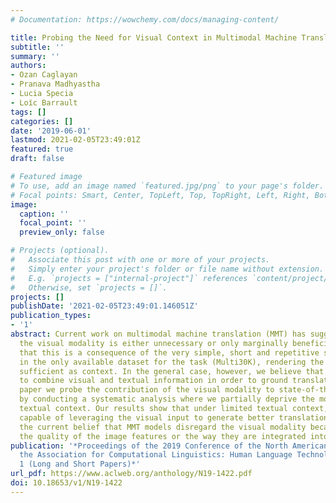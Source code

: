 ```yaml
---
# Documentation: https://wowchemy.com/docs/managing-content/

title: Probing the Need for Visual Context in Multimodal Machine Translation
subtitle: ''
summary: ''
authors:
- Ozan Caglayan
- Pranava Madhyastha
- Lucia Specia
- Loı̈c Barrault
tags: []
categories: []
date: '2019-06-01'
lastmod: 2021-02-05T23:49:01Z
featured: true
draft: false

# Featured image
# To use, add an image named `featured.jpg/png` to your page's folder.
# Focal points: Smart, Center, TopLeft, Top, TopRight, Left, Right, BottomLeft, Bottom, BottomRight.
image:
  caption: ''
  focal_point: ''
  preview_only: false

# Projects (optional).
#   Associate this post with one or more of your projects.
#   Simply enter your project's folder or file name without extension.
#   E.g. `projects = ["internal-project"]` references `content/project/deep-learning/index.md`.
#   Otherwise, set `projects = []`.
projects: []
publishDate: '2021-02-05T23:49:01.146051Z'
publication_types:
- '1'
abstract: Current work on multimodal machine translation (MMT) has suggested that
  the visual modality is either unnecessary or only marginally beneficial. We posit
  that this is a consequence of the very simple, short and repetitive sentences used
  in the only available dataset for the task (Multi30K), rendering the source text
  sufficient as context. In the general case, however, we believe that it is possible
  to combine visual and textual information in order to ground translations. In this
  paper we probe the contribution of the visual modality to state-of-the-art MMT models
  by conducting a systematic analysis where we partially deprive the models from source-side
  textual context. Our results show that under limited textual context, models are
  capable of leveraging the visual input to generate better translations. This contradicts
  the current belief that MMT models disregard the visual modality because of either
  the quality of the image features or the way they are integrated into the model.
publication: '*Proceedings of the 2019 Conference of the North American Chapter of
  the Association for Computational Linguistics: Human Language Technologies, Volume
  1 (Long and Short Papers)*'
url_pdf: https://www.aclweb.org/anthology/N19-1422.pdf
doi: 10.18653/v1/N19-1422
---
```

